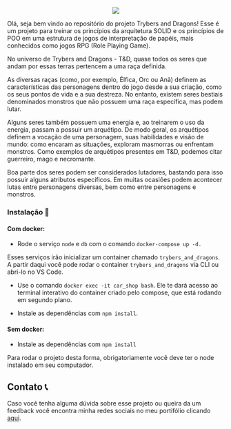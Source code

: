<p align="center">
  <img src="https://user-images.githubusercontent.com/94487469/233480477-6adaf5f3-d355-43de-9f7a-eb4b76501456.png">
</p>


Olá, seja bem vindo ao repositório do projeto Trybers and Dragons! Esse é um projeto para treinar os princípios da arquitetura SOLID e os princípios de POO em uma estrutura de jogos de interpretação de papéis, mais conhecidos como jogos RPG (Role Playing Game). 

No universo de Trybers and Dragons - T&D, quase todos os seres que andam por essas terras pertencem a uma raça definida.

As diversas raças (como, por exemplo, Élfica, Orc ou Anã) definem as características das personagens dentro do jogo desde a sua criação, como os seus pontos de vida e a sua destreza. No entanto, existem seres bestiais denominados monstros que não possuem uma raça específica, mas podem lutar.

Alguns seres também possuem uma energia e, ao treinarem o uso da energia, passam a possuir um arquétipo. De modo geral, os arquétipos definem a vocação de uma personagem, suas habilidades e visão de mundo: como encaram as situações, exploram masmorras ou enfrentam monstros. Como exemplos de arquétipos presentes em T&D, podemos citar guerreiro, mago e necromante.

Boa parte dos seres podem ser considerados lutadores, bastando para isso possuir alguns atributos específicos. Em muitas ocasiões podem acontecer lutas entre personagens diversas, bem como entre personagens e monstros.

### Instalação :wrench:
#### Com docker:

- Rode o serviço `node` e `db` com o comando `docker-compose up -d.`

Esses serviços irão inicializar um container chamado `trybers_and_dragons`.
A partir daqui você pode rodar o container `trybers_and_dragons` via CLI ou abri-lo no VS Code.

- Use o comando `docker exec -it car_shop bash`.
Ele te dará acesso ao terminal interativo do container criado pelo compose, que está rodando em segundo plano.

- Instale as dependências com `npm install`.

#### Sem docker:

- Instale as dependências com `npm install`

Para rodar o projeto desta forma, obrigatoriamente você deve ter o node instalado em seu computador.

## Contato :telephone_receiver:

Caso você tenha alguma dúvida sobre esse projeto ou queira da um feedback você encontra minha redes sociais no meu portifólio clicando [aqui](https://felupee.github.io/#contact).
